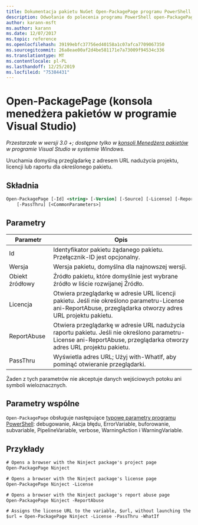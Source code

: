 ```yaml
---
title: Dokumentacja pakietu NuGet Open-PackagePage programu PowerShell
description: Odwołanie do polecenia programu PowerShell open-PackagePage w konsoli Menedżera pakietów NuGet w programie Visual Studio.
author: karann-msft
ms.author: karann
ms.date: 12/07/2017
ms.topic: reference
ms.openlocfilehash: 39199ebfc37756ed40158a1c07afca7709067350
ms.sourcegitcommit: 26a8eae00af2d4be581171e7a73009f94534c336
ms.translationtype: MT
ms.contentlocale: pl-PL
ms.lasthandoff: 12/25/2019
ms.locfileid: "75384431"
---
```

# <a name="open-packagepage-package-manager-console-in-visual-studio"></a>Open-PackagePage (konsola menedżera pakietów w programie Visual Studio)

*Przestarzałe w wersji 3.0 +; dostępne tylko w [konsoli Menedżera pakietów](../../consume-packages/install-use-packages-powershell.md) w programie Visual Studio w systemie Windows.*

Uruchamia domyślną przeglądarkę z adresem URL nadużycia projektu, licencji lub raportu dla określonego pakietu.

## <a name="syntax"></a>Składnia

```ps
Open-PackagePage [-Id] <string> [-Version] [-Source] [-License] [-ReportAbuse]
    [-PassThru] [<CommonParameters>]
```

## <a name="parameters"></a>Parametry

| Parametr | Opis |
| --- | --- |
| Id | Identyfikator pakietu żądanego pakietu. Przełącznik-ID jest opcjonalny. |
| Wersja | Wersja pakietu, domyślna dla najnowszej wersji. |
| Obiekt źródłowy | Źródło pakietu, które domyślnie jest wybrane źródło w liście rozwijanej Źródło. |
| Licencja | Otwiera przeglądarkę w adresie URL licencji pakietu. Jeśli nie określono parametru-License ani-ReportAbuse, przeglądarka otworzy adres URL projektu pakietu. |
| ReportAbuse | Otwiera przeglądarkę w adresie URL nadużycia raportu pakietu. Jeśli nie określono parametru-License ani-ReportAbuse, przeglądarka otworzy adres URL projektu pakietu. |
| PassThru | Wyświetla adres URL; Użyj with-WhatIf, aby pominąć otwieranie przeglądarki. |

Żaden z tych parametrów nie akceptuje danych wejściowych potoku ani symboli wieloznacznych.

## <a name="common-parameters"></a>Parametry wspólne

`Open-PackagePage` obsługuje następujące [typowe parametry programu PowerShell](https://go.microsoft.com/fwlink/?LinkID=113216): debugowanie, Akcja błędu, ErrorVariable, buforowanie, subvariable, PipelineVariable, verbose, WarningAction i WarningVariable.

## <a name="examples"></a>Przykłady

```ps
# Opens a browser with the Ninject package's project page
Open-PackagePage Ninject

# Opens a browser with the Ninject package's license page
Open-PackagePage Ninject -License

# Opens a browser with the Ninject package's report abuse page  
Open-PackagePage Ninject -ReportAbuse

# Assigns the license URL to the variable, $url, without launching the browser
$url = Open-PackagePage Ninject -License -PassThru -WhatIf
```